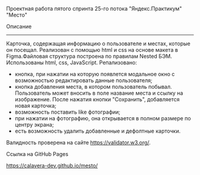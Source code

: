 Проектная работа пятого спринта 25-го потока "Яндекс.Практикум" "Место"

Описание
_________________________________________________________________________________________________________________________________________

Карточка, содержащая информацию о пользователе и местах, которые он посещал. Реализован с помощью html и css на основе макета в Figma.Файловая структура построена по правилам Nested БЭМ.
Использованы html, css, JavaScript.
Репализовано: 
- кнопка, при нажатии на которую появлется модальное окно с возможностью редактировать данные пользователя; 
- кнопка добавления места, в котором пользователь побывал. Пользователь может вносить в поле название места и ссылку на изображение. После нажатия кнопки "Сохранить", добавляется новая карточка;
- возможность поставить like фотографии;
- при нажатии на фотографию, она открывается в полном размере по центру экрана;
- есть возможность удалить добавленные и дефолтные карточки. 


Валидность проверена на сайте https://validator.w3.org/.

Ссылка на GitHub Pages

https://calavera-dev.github.io/mesto/